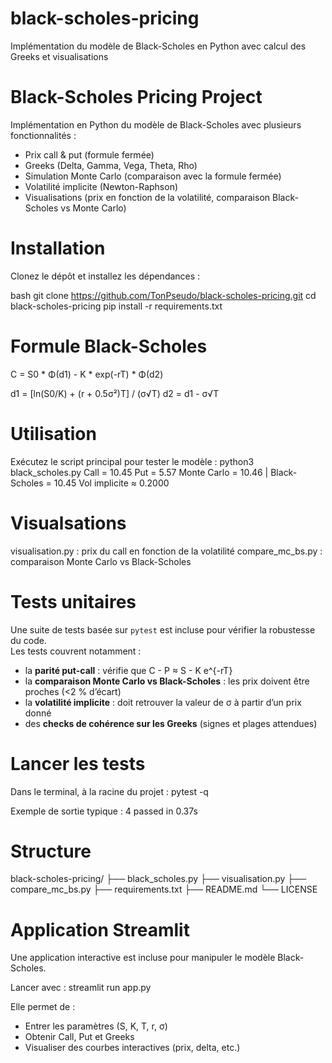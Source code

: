 # black-scholes-pricing
Implémentation du modèle de Black-Scholes en Python avec calcul des Greeks et visualisations

# Black-Scholes Pricing Project

Implémentation en Python du modèle de Black-Scholes avec plusieurs fonctionnalités :

- Prix call & put (formule fermée)
- Greeks (Delta, Gamma, Vega, Theta, Rho)
- Simulation Monte Carlo (comparaison avec la formule fermée)
- Volatilité implicite (Newton-Raphson)
- Visualisations (prix en fonction de la volatilité, comparaison Black-Scholes vs Monte Carlo)

# Installation

Clonez le dépôt et installez les dépendances :

bash
git clone https://github.com/TonPseudo/black-scholes-pricing.git
cd black-scholes-pricing
pip install -r requirements.txt

# Formule Black-Scholes

C = S0 * Φ(d1) - K * exp(-rT) * Φ(d2)

d1 = [ln(S0/K) + (r + 0.5σ²)T] / (σ√T)
d2 = d1 - σ√T

# Utilisation

Exécutez le script principal pour tester le modèle :
python3 black_scholes.py
Call = 10.45
Put  = 5.57
Monte Carlo = 10.46 | Black-Scholes = 10.45
Vol implicite ≈ 0.2000

# Visualsations

visualisation.py : prix du call en fonction de la volatilité
compare_mc_bs.py : comparaison Monte Carlo vs Black-Scholes

# Tests unitaires

Une suite de tests basée sur `pytest` est incluse pour vérifier la robustesse du code.  
Les tests couvrent notamment :

- la **parité put-call** : vérifie que C - P ≈ S - K e^{-rT}
- la **comparaison Monte Carlo vs Black-Scholes** : les prix doivent être proches (<2 % d’écart)
- la **volatilité implicite** : doit retrouver la valeur de σ à partir d’un prix donné
- des **checks de cohérence sur les Greeks** (signes et plages attendues)

# Lancer les tests

Dans le terminal, à la racine du projet :
pytest -q

Exemple de sortie typique :
4 passed in 0.37s


# Structure

black-scholes-pricing/
├── black_scholes.py
├── visualisation.py
├── compare_mc_bs.py
├── requirements.txt
├── README.md
└── LICENSE

# Application Streamlit

Une application interactive est incluse pour manipuler le modèle Black-Scholes.  

Lancer avec :
streamlit run app.py

Elle permet de :
- Entrer les paramètres (S, K, T, r, σ)
- Obtenir Call, Put et Greeks
- Visualiser des courbes interactives (prix, delta, etc.)